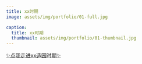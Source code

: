 ```yaml
---
title: xx时期
image: assets/img/portfolio/01-full.jpg

caption:
  title: xx时期
  thumbnail: assets/img/portfolio/01-thumbnail.jpg
---
```


[✨点我走进xx造园时期✨](https://artistyusen.github.io/GA903-Landscape-Architecture-Web/2)